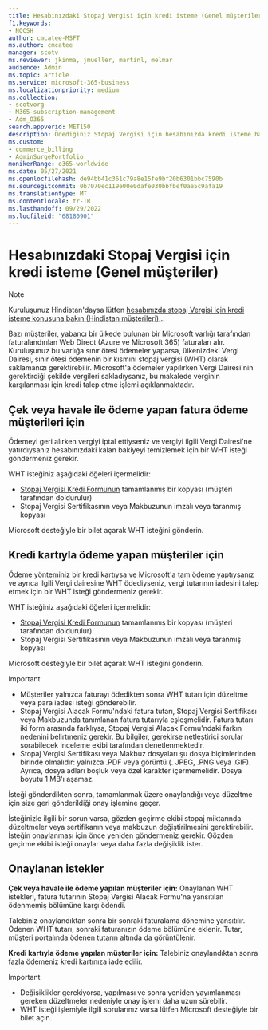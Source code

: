 ```yaml
---
title: Hesabınızdaki Stopaj Vergisi için kredi isteme (Genel müşteriler)
f1.keywords:
- NOCSH
author: cmcatee-MSFT
ms.author: cmcatee
manager: scotv
ms.reviewer: jkinma, jmueller, martinl, melmar
audience: Admin
ms.topic: article
ms.service: microsoft-365-business
ms.localizationpriority: medium
ms.collection:
- scotvorg
- M365-subscription-management
- Adm_O365
search.appverid: MET150
description: Ödediğiniz Stopaj Vergisi için hesabınızda kredi isteme hakkında bilgi edinin. Bu makale, Hindistan dışındaki dünya çapındaki müşteriler için geçerlidir.
ms.custom:
- commerce_billing
- AdminSurgePortfolio
monikerRange: o365-worldwide
ms.date: 05/27/2021
ms.openlocfilehash: de94bb41c361c79a8e15fe9bf20b6301bbc7590b
ms.sourcegitcommit: 0b7070ec119e00e0dafe030bbfbef0ae5c9afa19
ms.translationtype: MT
ms.contentlocale: tr-TR
ms.lasthandoff: 09/29/2022
ms.locfileid: "68180901"
---
```

# <a name="request-a-credit-for-withholding-tax-on-your-account-global-customers"></a>Hesabınızdaki Stopaj Vergisi için kredi isteme (Genel müşteriler)

> [!NOTE]
>
> Kuruluşunuz Hindistan'daysa lütfen [hesabınızda stopaj Vergisi için kredi isteme konusuna bakın (Hindistan müşterileri).](withholding-tax-credit-india.md)..

Bazı müşteriler, yabancı bir ülkede bulunan bir Microsoft varlığı tarafından faturalandırılan Web Direct (Azure ve Microsoft 365) faturaları alır. Kuruluşunuz bu varlığa sınır ötesi ödemeler yaparsa, ülkenizdeki Vergi Dairesi, sınır ötesi ödemenin bir kısmını stopaj vergisi (WHT) olarak saklamanızı gerektirebilir. Microsoft'a ödemeler yapılırken Vergi Dairesi'nin gerektirdiği şekilde vergileri sakladıysanız, bu makalede verginin karşılanması için kredi talep etme işlemi açıklanmaktadır.

## <a name="for-invoice-pay-customers-who-pay-by-check-or-wire"></a>Çek veya havale ile ödeme yapan fatura ödeme müşterileri için

Ödemeyi geri alırken vergiyi iptal ettiyseniz ve vergiyi ilgili Vergi Dairesi'ne yatırdıysanız hesabınızdaki kalan bakiyeyi temizlemek için bir WHT isteği göndermeniz gerekir.

WHT isteğiniz aşağıdaki öğeleri içermelidir:

- [Stopaj Vergisi Kredi Formunun](https://download.microsoft.com/download/a/a/f/aaf8306b-79d4-455b-975f-41ce9e67b9cb/wht%20credit%20form%20-%20global.docx) tamamlanmış bir kopyası (müşteri tarafından doldurulur)
- Stopaj Vergisi Sertifikasının veya Makbuzunun imzalı veya taranmış kopyası

Microsoft desteğiyle bir bilet açarak WHT isteğini gönderin.

## <a name="for-customers-who-pay-by-credit-card"></a>Kredi kartıyla ödeme yapan müşteriler için

Ödeme yönteminiz bir kredi kartıysa ve Microsoft'a tam ödeme yaptıysanız ve ayrıca ilgili Vergi dairesine WHT ödediyseniz, vergi tutarının iadesini talep etmek için bir WHT isteği göndermeniz gerekir.

WHT isteğiniz aşağıdaki öğeleri içermelidir:

- [Stopaj Vergisi Kredi Formunun](https://download.microsoft.com/download/a/a/f/aaf8306b-79d4-455b-975f-41ce9e67b9cb/wht%20credit%20form%20-%20global.docx) tamamlanmış bir kopyası (müşteri tarafından doldurulur)
- Stopaj Vergisi Sertifikasının veya Makbuzunun imzalı veya taranmış kopyası

Microsoft desteğiyle bir bilet açarak WHT isteğini gönderin.

> [!IMPORTANT]
>
> - Müşteriler yalnızca faturayı ödedikten sonra WHT tutarı için düzeltme veya para iadesi isteği gönderebilir.
> - Stopaj Vergisi Alacak Formu'ndaki fatura tutarı, Stopaj Vergisi Sertifikası veya Makbuzunda tanımlanan fatura tutarıyla eşleşmelidir. Fatura tutarı iki form arasında farklıysa, Stopaj Vergisi Alacak Formu'ndaki farkın nedenini belirtmeniz gerekir. Bu bilgiler, gerekirse netleştirici sorular sorabilecek inceleme ekibi tarafından denetlenmektedir.
> - Stopaj Vergisi Sertifikası veya Makbuz dosyaları şu dosya biçimlerinden birinde olmalıdır: yalnızca .PDF veya görüntü (. JPEG, .PNG veya .GIF). Ayrıca, dosya adları boşluk veya özel karakter içermemelidir. Dosya boyutu 1 MB'ı aşamaz.

İsteği gönderdikten sonra, tamamlanmak üzere onaylandığı veya düzeltme için size geri gönderildiği onay işlemine geçer.

İsteğinizle ilgili bir sorun varsa, gözden geçirme ekibi stopaj miktarında düzeltmeler veya sertifikanın veya makbuzun değiştirilmesini gerektirebilir. İsteğin onaylanması için önce yeniden göndermeniz gerekir. Gözden geçirme ekibi isteği onaylar veya daha fazla değişiklik ister.

## <a name="approved-requests"></a>Onaylanan istekler

**Çek veya havale ile ödeme yapılan müşteriler için:** Onaylanan WHT istekleri, fatura tutarının Stopaj Vergisi Alacak Formu'na yansıtılan ödenmemiş bölümüne karşı ödendi.

Talebiniz onaylandıktan sonra bir sonraki faturalama dönemine yansıtılır. Ödenen WHT tutarı, sonraki faturanızın ödeme bölümüne eklenir. Tutar, müşteri portalında ödenen tutarın altında da görüntülenir.

**Kredi kartıyla ödeme yapılan müşteriler için:** Talebiniz onaylandıktan sonra fazla ödemeniz kredi kartınıza iade edilir.

> [!IMPORTANT]
>
> - Değişiklikler gerekiyorsa, yapılması ve sonra yeniden yayımlanması gereken düzeltmeler nedeniyle onay işlemi daha uzun sürebilir.
> - WHT isteği işlemiyle ilgili sorularınız varsa lütfen Microsoft desteğiyle bir bilet açın.
